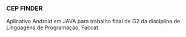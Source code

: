 ### CEP FINDER

Aplicativo Android em JAVA para trabalho final de G2 da disciplina de Linguagens de Programação, Faccat.
